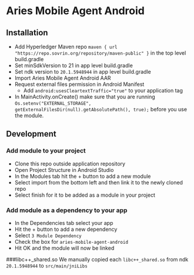 # Aries Mobile Agent Android

## Installation
* Add Hyperledger Maven repo `maven { url "https://repo.sovrin.org/repository/maven-public" }` in the top level build.gradle
* Set minSdkVersion to 21 in app level build.gradle
* Set ndk version to `20.1.5948944` in app level build.gradle
* Import Aries Mobile Agent Android AAR
* Request external files permission in Android Manifest
    * Add `android:usesCleartextTraffic="true"` to your application tag
* In MainActivity.onCreate() make sure that you are running `Os.setenv("EXTERNAL_STORAGE", getExternalFilesDir(null).getAbsolutePath(), true);` before you use the module.

## Development
### Add module to your project
* Clone this repo outside application repository
* Open Project Structure in Android Studio
* In the Modules tab hit the + button to add a new module
* Select import from the bottom left and then link it to the newly cloned repo
* Select finish for it to be added as a module in your project
### Add module as a dependency to your app
* In the Dependencies tab select your app
* Hit the + button to add a new dependency
* Select `3 Module Dependency`
* Check the box for `aries-mobile-agent-android`
* Hit OK and the module will now be linked


###libc++_shared.so
We manually copied each `libc++_shared.so` from ndk `20.1.5948944` to `src/main/jniLibs`

